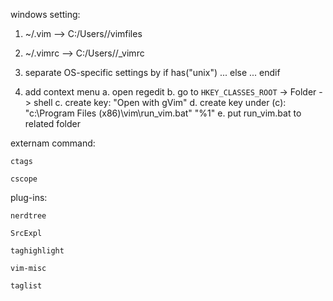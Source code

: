 windows setting:
1. ~/.vim       --> C:/Users/<user name>/vimfiles
2. ~/.vimrc     --> C:/Users/<user name>/_vimrc
3. separate OS-specific settings by
    if has("unix")
        ...
    else
        ...
    endif

4. add context menu
    a. open regedit
    b. go to `HKEY_CLASSES_ROOT` -> Folder -> shell
    c. create key: "Open with gVim"
    d. create key under (c): "c:\Program Files (x86)\vim\run_vim.bat" "%1"
    e. put run_vim.bat to related folder

externam command:

    ctags

    cscope


plug-ins:

    nerdtree

    SrcExpl

    taghighlight

    vim-misc

    taglist
